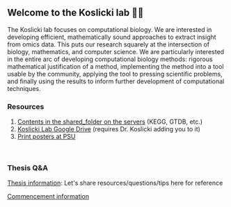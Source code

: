## Welcome to the Koslicki lab 👋👋
The Koslicki lab focuses on computational biology. We are interested in developing efficient, mathematically sound approaches to extract insight from omics data. This puts our research squarely at the intersection of biology, mathematics, and computer science. We are particularly interested in the entire arc of developing computational biology methods: rigorous mathematical justification of a method, implementing the method into a tool usable by the community, applying the tool to pressing scientific problems, and finally using the results to inform further development of computational techniques.
</br>

### Resources
1. [Contents in the shared_folder on the servers](https://github.com/KoslickiLab/.github/blob/main/documents/Readme_shared_folder.md) (KEGG, GTDB, etc.)
2. [Koslicki Lab Google Drive](https://drive.google.com/drive/folders/1wnoPTbeqXmpv1XKJ2j79ZVTwh-mwkfaE?usp=share_link) (requires Dr. Koslicki adding you to it)
3. [Print posters at PSU](https://github.com/KoslickiLab/.github/blob/main/documents/print_psu.md)
</br>

### Thesis Q&A
[Thesis information](https://github.com/KoslickiLab/.github/blob/main/documents/Thesis_information.md): Let's share resources/questions/tips here for reference

[Commencement information](https://gradschool.psu.edu/completing-your-degree/graduate-school-commencement/)

